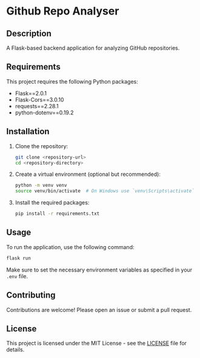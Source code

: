 # Github Repo Analyser

## Description
A Flask-based backend application for analyzing GitHub repositories.

## Requirements
This project requires the following Python packages:

- Flask==2.0.1
- Flask-Cors==3.0.10
- requests==2.28.1
- python-dotenv==0.19.2

## Installation

1. Clone the repository:
   ```bash
   git clone <repository-url>
   cd <repository-directory>
   ```

2. Create a virtual environment (optional but recommended):
   ```bash
   python -m venv venv
   source venv/bin/activate  # On Windows use `venv\Scripts\activate`
   ```

3. Install the required packages:
   ```bash
   pip install -r requirements.txt
   ```

## Usage
To run the application, use the following command:
```bash
flask run
```

Make sure to set the necessary environment variables as specified in your `.env` file.

## Contributing
Contributions are welcome! Please open an issue or submit a pull request.

## License
This project is licensed under the MIT License - see the [LICENSE](LICENSE) file for details.
